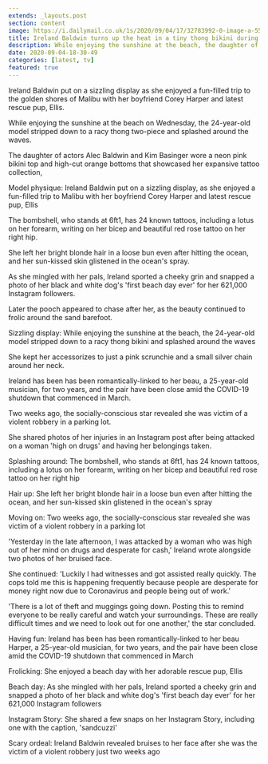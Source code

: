 ```yaml
---
extends: _layouts.post
section: content
image: https://i.dailymail.co.uk/1s/2020/09/04/17/32783992-0-image-a-55_1599236609459.jpg 
title: Ireland Baldwin turns up the heat in a tiny thong bikini during a beach trip to Malibu 
description: While enjoying the sunshine at the beach, the daughter of actors Alec Baldwin and Kim Basinger stripped down to a racy thong bikini and splashed around the waves. 
date: 2020-09-04-18-30-49 
categories: [latest, tv] 
featured: true 
--- 
```

Ireland Baldwin put on a sizzling display as she enjoyed a fun-filled trip to the golden shores of Malibu with her boyfriend Corey Harper and latest rescue pup, Ellis.   

While enjoying the sunshine at the beach on Wednesday, the 24-year-old model stripped down to a racy thong two-piece and splashed around the waves. 

The daughter of actors Alec Baldwin and Kim Basinger wore a neon pink bikini top and high-cut orange bottoms that showcased her expansive tattoo collection, 

Model physique: Ireland Baldwin put on a sizzling display, as she enjoyed a fun-filled trip to Malibu with her boyfriend Corey Harper and latest rescue pup, Ellis

 

The bombshell, who stands at 6ft1, has 24 known tattoos, including a lotus on her forearm, writing on her bicep and beautiful red rose tattoo on her right hip.     

She left her bright blonde hair in a loose bun even after hitting the ocean, and her sun-kissed skin glistened in the ocean's spray. 

As she mingled with her pals, Ireland sported a cheeky grin and snapped a photo of her black and white dog's 'first beach day ever' for her 621,000 Instagram followers. 

Later the pooch appeared to chase after her, as the beauty continued to frolic around the sand barefoot.  

Sizzling display: While enjoying the sunshine at the beach, the 24-year-old model stripped down to a racy thong bikini and splashed around the waves

She kept her accessorizes to just a pink scrunchie and a small silver chain around her neck. 

Ireland has been has been romantically-linked to her beau, a 25-year-old musician, for two years, and the pair have been close amid the COVID-19 shutdown that commenced in March.

Two weeks ago, the socially-conscious star revealed she was victim of a violent robbery in a parking lot. 

She shared photos of her injuries in an Instagram post after being attacked on a woman 'high on drugs' and having her belongings taken. 

Splashing around: The bombshell, who stands at 6ft1, has 24 known tattoos, including a lotus on her forearm, writing on her bicep and beautiful red rose tattoo on her right hip

Hair up: She left her bright blonde hair in a loose bun even after hitting the ocean, and her sun-kissed skin glistened in the ocean's spray

Moving on: Two weeks ago, the socially-conscious star revealed she was victim of a violent robbery in a parking lot

'Yesterday in the late afternoon, I was attacked by a woman who was high out of her mind on drugs and desperate for cash,' Ireland wrote alongside two photos of her bruised face.

She continued: 'Luckily I had witnesses and got assisted really quickly. The cops told me this is happening frequently because people are desperate for money right now due to Coronavirus and people being out of work.'

'There is a lot of theft and muggings going down. Posting this to remind everyone to be really careful and watch your surroundings. These are really difficult times and we need to look out for one another,' the star concluded. 

Having fun: Ireland has been has been romantically-linked to her beau Harper, a 25-year-old musician, for two years, and the pair have been close amid the COVID-19 shutdown that commenced in March

Frolicking: She enjoyed a beach day with her adorable rescue pup, Ellis

Beach day: As she mingled with her pals, Ireland sported a cheeky grin and snapped a photo of her black and white dog's 'first beach day ever' for her 621,000 Instagram followers

Instagram Story: She shared a few snaps on her Instagram Story, including one with the caption, 'sandcuzzi'

Scary ordeal: Ireland Baldwin revealed bruises to her face after she was the victim of a violent robbery just two weeks ago

